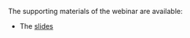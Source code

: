 The supporting materials of the webinar are available:
* The [slides](https://joinup.ec.europa.eu/sites/default/files/event/attachment/2021-10/Core%20Vocabularies%20%233%20Webinar_v1.00.pdf)
